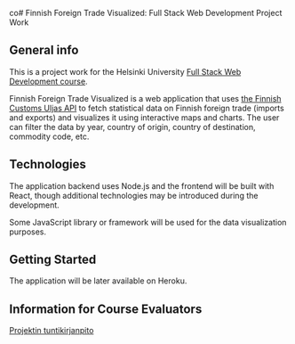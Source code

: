 co# Finnish Foreign Trade Visualized: Full Stack Web Development Project Work

## General info
This is a project work for the Helsinki University [Full Stack Web Development course](https://fullstackopen.com/en/). 

Finnish Foreign Trade Visualized is a web application that uses [the Finnish Customs Uljas API](https://tulli.fi/en/statistics/uljas-api) to fetch statistical data on Finnish foreign trade (imports and exports) and visualizes it using interactive maps and charts. The user can filter the data by year, country of origin, country of destination, commodity code, etc.

## Technologies

The application backend uses Node.js and the frontend will be built with React, though additional technologies may be introduced during the development.

Some JavaScript library or framework will be used for the data visualization purposes.

## Getting Started

The application will be later available on Heroku.

## Information for Course Evaluators

[Projektin tuntikirjanpito](https://github.com/joonaspartanen/finnish-foreign-trade/blob/master/tuntikirjanpito.md)